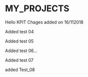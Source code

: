 # MY_PROJECTS
Hello KPIT
Chages added on 
16/112018

Added test 04



Added test 05

Added test 06...


Added test 07

added Test_08